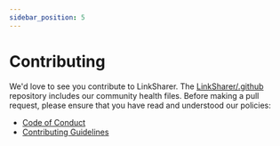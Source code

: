 ```yaml
---
sidebar_position: 5
---
```


# Contributing

We'd love to see you contribute to LinkSharer.
The [LinkSharer/.github](https://github.com/LinkSharer/.github) repository includes our community health files.
Before making a pull request, please ensure that you have read and understood our policies:

- [Code of Conduct](https://github.com/upptime/.github/blob/main/CODE_OF_CONDUCT.md)
- [Contributing Guidelines](https://github.com/upptime/.github/blob/main/CONTRIBUTING.md)
